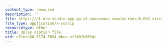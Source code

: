 ```yaml
---
content_type: resource
description: ''
file: https://ol-ocw-studio-app-qa.s3.amazonaws.com/courses/6-002-circuits-and-electronics-spring-2007/e7fecb8001745694bbeaeff402b8634c_v6vqWasIHaw.vtt
file_type: application/x-subrip
resourcetype: Other
title: 3play caption file
uid: e7fecb80-0174-5694-bbea-eff402b8634c
---
```

